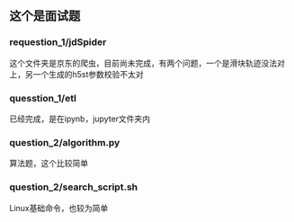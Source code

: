 ## 这个是面试题

### requestion_1/jdSpider

这个文件夹是京东的爬虫，目前尚未完成，有两个问题，一个是滑块轨迹没法对上，另一个生成的h5st参数校验不太对

### quesstion_1/etl
已经完成，是在ipynb，jupyter文件夹内

### question_2/algorithm.py
算法题，这个比较简单


### question_2/search_script.sh
Linux基础命令，也较为简单